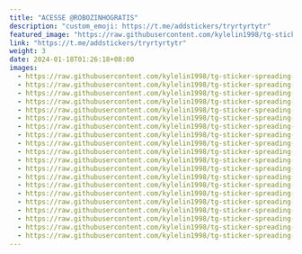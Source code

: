 ```yaml
---
title: "ACESSE @ROBOZINHOGRATIS"
description: "custom_emoji: https://t.me/addstickers/tryrtyrtytr"
featured_image: "https://raw.githubusercontent.com/kylelin1998/tg-sticker-spreading-worldwide-images/main/img/b069cb53-051d-4d41-94b0-4677fb73c16e.jpg"
link: "https://t.me/addstickers/tryrtyrtytr"
weight: 3
date: 2024-01-18T01:26:18+08:00
images:
  - https://raw.githubusercontent.com/kylelin1998/tg-sticker-spreading-worldwide-images/main/img/b069cb53-051d-4d41-94b0-4677fb73c16e.jpg
  - https://raw.githubusercontent.com/kylelin1998/tg-sticker-spreading-worldwide-images/main/img/d4767236-312a-48e4-8613-fecb82cb4fd8.jpg
  - https://raw.githubusercontent.com/kylelin1998/tg-sticker-spreading-worldwide-images/main/img/1b27ab77-2427-4bab-bde8-41ad7648cf33.jpg
  - https://raw.githubusercontent.com/kylelin1998/tg-sticker-spreading-worldwide-images/main/img/c52f4a94-2471-443a-a664-a5fa92a94efb.jpg
  - https://raw.githubusercontent.com/kylelin1998/tg-sticker-spreading-worldwide-images/main/img/edec7b06-a808-4b7f-b894-18483d39d56e.jpg
  - https://raw.githubusercontent.com/kylelin1998/tg-sticker-spreading-worldwide-images/main/img/02f41fdc-a408-43bf-bafb-3e6afc0092f0.jpg
  - https://raw.githubusercontent.com/kylelin1998/tg-sticker-spreading-worldwide-images/main/img/4791882b-1b4e-49a7-af83-a0a338e08900.jpg
  - https://raw.githubusercontent.com/kylelin1998/tg-sticker-spreading-worldwide-images/main/img/eda98d28-a650-424a-882d-1ccd072231a3.jpg
  - https://raw.githubusercontent.com/kylelin1998/tg-sticker-spreading-worldwide-images/main/img/17a0770d-daf4-40cc-a98f-796b1bb8d314.jpg
  - https://raw.githubusercontent.com/kylelin1998/tg-sticker-spreading-worldwide-images/main/img/71f75810-d726-42a9-b61a-e861e90b7366.jpg
  - https://raw.githubusercontent.com/kylelin1998/tg-sticker-spreading-worldwide-images/main/img/11d24694-87ae-4043-848c-67cf53b4ae55.jpg
  - https://raw.githubusercontent.com/kylelin1998/tg-sticker-spreading-worldwide-images/main/img/579cff3b-bf5d-4f07-a66f-6b7b16affdb3.jpg
  - https://raw.githubusercontent.com/kylelin1998/tg-sticker-spreading-worldwide-images/main/img/07b7be7f-cdd5-42c5-990d-3109d199f429.jpg
  - https://raw.githubusercontent.com/kylelin1998/tg-sticker-spreading-worldwide-images/main/img/43ef13c9-cd51-4032-a098-1e625a129a1a.jpg
  - https://raw.githubusercontent.com/kylelin1998/tg-sticker-spreading-worldwide-images/main/img/a3a68fcb-69f6-4f7d-a29d-358afcf8b54e.jpg
  - https://raw.githubusercontent.com/kylelin1998/tg-sticker-spreading-worldwide-images/main/img/c390ea8a-f453-4fcb-a07e-2ba2e04635b1.jpg
  - https://raw.githubusercontent.com/kylelin1998/tg-sticker-spreading-worldwide-images/main/img/406f0908-c098-4c82-a97c-341812593b2a.jpg
  - https://raw.githubusercontent.com/kylelin1998/tg-sticker-spreading-worldwide-images/main/img/7df04b7f-7d16-4579-bee3-703e8103753a.jpg
  - https://raw.githubusercontent.com/kylelin1998/tg-sticker-spreading-worldwide-images/main/img/29359701-ef45-4ac6-ab55-d8c9f6210ff4.jpg
  - https://raw.githubusercontent.com/kylelin1998/tg-sticker-spreading-worldwide-images/main/img/4d4c4c91-e64d-4cbb-bb44-31e0fd6f621d.jpg
---
```


